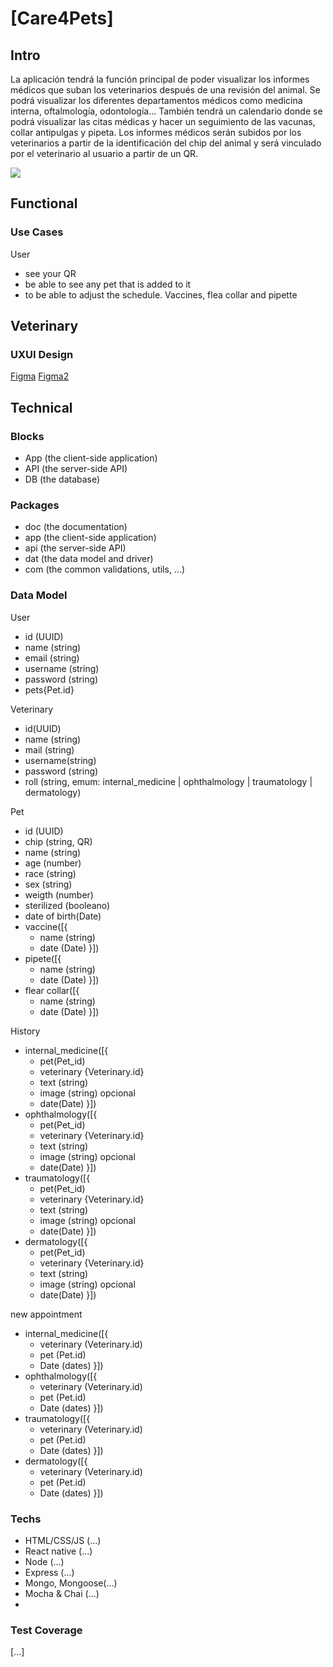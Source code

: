 # [Care4Pets]

## Intro

La aplicación tendrá la función principal de poder visualizar los informes médicos que suban los veterinarios después de una revisión del animal. Se podrá visualizar los diferentes departamentos médicos como medicina interna, oftalmología, odontología...
También tendrá un calendario donde se podrá visualizar las citas médicas y hacer un seguimiento de las vacunas, collar antipulgas y pipeta.
Los informes médicos serán subidos por los veterinarios a partir de la identificación del chip del animal y será vinculado por el veterinario al usuario a partir de un QR.

![](https://media.giphy.com/media/v1.Y2lkPTc5MGI3NjExamdqbXZudXg0NnUyaml1dDl2NG5vamF2bThiM3gxZjFtYnRycDc4byZlcD12MV9naWZzX3NlYXJjaCZjdD1n/FY8c5SKwiNf1EtZKGs/giphy.gif)

## Functional

### Use Cases

User
 - see your QR
 - be able to see any pet that is added to it
 - to be able to adjust the schedule. Vaccines, flea collar and pipette




Veterinary
- 


### UXUI Design

[Figma](https://www.figma.com/proto/MdMenDvnLaNrxePvxs9ZJY/Untitled?node-id=4-3&starting-point-node-id=4%3A3)      [Figma2](https://www.figma.com/design/MdMenDvnLaNrxePvxs9ZJY/Untitled?node-id=56-1612&node-type=frame&t=C8ujcCqD3h9GtuAz-0)

## Technical

### Blocks

- App (the client-side application)
- API (the server-side API)
- DB (the database)

### Packages

- doc (the documentation)
- app (the client-side application)
- api (the server-side API)
- dat (the data model and driver)
- com (the common validations, utils, ...)

### Data Model

User
- id (UUID)
- name (string)
- email (string)
- username (string)
- password (string)
- pets{Pet.id}



Veterinary
- id(UUID)
- name (string)
- mail (string)
- username(string)
- password (string)
- roll (string, emum: internal_medicine | ophthalmology | traumatology | dermatology)



Pet
- id (UUID)
- chip (string, QR)
- name (string)
- age (number)
- race (string)
- sex (string)
- weigth (number)
- sterilized (booleano)
- date of birth(Date)
- vaccine([{
    - name (string)
    - date (Date)
}])
- pipete([{
    - name (string)
    - date (Date)
}])
- flear collar([{
    - name (string)
    - date (Date)
}])



History
- internal_medicine([{
    - pet(Pet_id)
    - veterinary {Veterinary.id}
    - text (string)
    - image (string) opcional 
    - date(Date)
    }])
 - ophthalmology([{
    - pet(Pet_id)
    - veterinary {Veterinary.id}
    - text (string)
    - image (string) opcional 
    - date(Date)
   }])
 - traumatology([{
    - pet(Pet_id)
    - veterinary {Veterinary.id}
    - text (string)
    - image (string) opcional 
    - date(Date)
    }])
 - dermatology([{
    - pet(Pet_id)
    - veterinary {Veterinary.id}
    - text (string)
    - image (string) opcional 
    - date(Date)
 }])

new appointment 
- internal_medicine([{
    - veterinary (Veterinary.id)
    - pet (Pet.id)
    - Date (dates)
}])
- ophthalmology([{
    - veterinary (Veterinary.id)
    - pet (Pet.id)
    - Date (dates)
}])
- traumatology([{
    - veterinary (Veterinary.id)
    - pet (Pet.id)
    - Date (dates)
}])
- dermatology([{
    - veterinary (Veterinary.id)
    - pet (Pet.id)
    - Date (dates)
}])

### Techs

- HTML/CSS/JS (...)
- React native (...)
- Node (...)
- Express (...)
- Mongo, Mongoose(...)
- Mocha & Chai (...)
- 

### Test Coverage

[...]